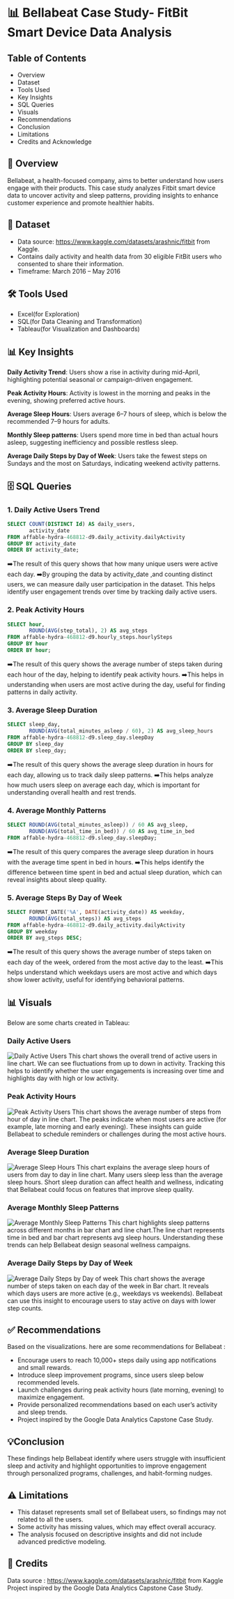 # 📊 Bellabeat Case Study- FitBit Smart Device Data Analysis

## Table of Contents
- Overview
- Dataset
- Tools Used
- Key Insights
- SQL Queries
- Visuals
- Recommendations
- Conclusion
- Limitations
- Credits and Acknowledge

## 📌 Overview
Bellabeat, a health-focused company, aims to better understand how users engage with their products. This case study analyzes Fitbit smart device data to uncover activity and sleep patterns, providing insights to enhance customer experience and promote healthier habits.

## 📁 Dataset
- Data source: https://www.kaggle.com/datasets/arashnic/fitbit from Kaggle.
- Contains daily activity and health data from 30 eligible FitBit users who consented to share their information.
- Timeframe: March 2016 – May 2016

## 🛠️ Tools Used
- Excel(for Exploration)
- SQL(for Data Cleaning and Transformation)
- Tableau(for Visualization and Dashboards)

## 📊 Key Insights
**Daily Activity Trend**: Users show a rise in activity during mid-April, highlighting potential seasonal or campaign-driven engagement.

**Peak Activity Hours**: Activity is lowest in the morning and peaks in the evening, showing preferred active hours.

**Average Sleep Hours**: Users average 6–7 hours of sleep, which is below the recommended 7–9 hours for adults.

**Monthly Sleep patterns**: Users spend more time in bed than actual hours asleep, suggesting inefficiency and possible restless sleep.

**Average Daily Steps by Day of Week**: Users take the fewest steps on Sundays and the most on Saturdays, indicating weekend activity patterns.

## 🗄️ SQL Queries
### 1. Daily Active Users Trend
```sql
SELECT COUNT(DISTINCT Id) AS daily_users, 
       activity_date 
FROM affable-hydra-468812-d9.daily_activity.dailyActivity
GROUP BY activity_date
ORDER BY activity_date;

```
➡️The result of this query shows that how many unique users were active each day.
➡️By grouping the data by activity_date ,and counting distinct users, we can measure daily user participation in the dataset. This helps identify user engagement trends over time by tracking daily active users.

### 2. Peak Activity Hours
```sql
SELECT hour, 
       ROUND(AVG(step_total), 2) AS avg_steps
FROM affable-hydra-468812-d9.hourly_steps.hourlySteps
GROUP BY hour
ORDER BY hour;
```
➡️The result of this query shows the average number of steps taken during each hour of the day, helping to identify peak activity hours.
➡️This helps in understanding when users are most active during the day, useful for finding patterns in daily activity.

### 3. Average Sleep Duration
```sql
SELECT sleep_day, 
       ROUND(AVG(total_minutes_asleep / 60), 2) AS avg_sleep_hours
FROM affable-hydra-468812-d9.sleep_day.sleepDay
GROUP BY sleep_day
ORDER BY sleep_day;
```
➡️The result of this query shows the average sleep duration in hours for each day, allowing us to track daily sleep patterns.
➡️This helps analyze how much users sleep on average each day, which is important for understanding overall health and rest trends.

### 4. Average Monthly Patterns
```sql
SELECT ROUND(AVG(total_minutes_asleep)) / 60 AS avg_sleep, 
       ROUND(AVG(total_time_in_bed)) / 60 AS avg_time_in_bed
FROM affable-hydra-468812-d9.sleep_day.sleepDay;
```
➡️The result of this query compares the average sleep duration in hours with the average time spent in bed in hours.
➡️This helps identify the difference between time spent in bed and actual sleep duration, which can reveal insights about sleep quality.

### 5. Average Steps By Day of Week
```sql
SELECT FORMAT_DATE('%A', DATE(activity_date)) AS weekday, 
       ROUND(AVG(total_steps)) AS avg_steps
FROM affable-hydra-468812-d9.daily_activity.dailyActivity
GROUP BY weekday
ORDER BY avg_steps DESC;
```
➡️The result of this query shows the average number of steps taken on each day of the week, ordered from the most active day to the least.
➡️This helps understand which weekdays users are most active and which days show lower activity, useful for identifying behavioral patterns.

## 📊 Visuals
Below are some charts created in Tableau:

### Daily Active Users
![Daily Active Users](daily-active-users-trend.png)
This chart shows the overall trend of active users in line chart. We can see fluctuations from up to down in activity. Tracking this helps to identify  whether the user engagements is increasing over time and highlights day with high or low activity.

### Peak Activity Hours
![Peak Activity Users](peak-activity-hours.png)
This chart shows the average number of steps from hour of day in line chart. The peaks indicate when most users are active (for example, late morning and early evening). These insights can guide Bellabeat to schedule reminders or challenges during the most active hours.  


### Average Sleep Duration
![Average Sleep Hours](average-sleep-duration.png)
This chart explains the average sleep hours of users from day to day in line chart. Many users sleep less than the average sleep hours. Short sleep duration can affect health and wellness, indicating that Bellabeat could focus on features that improve sleep quality.  


### Average Monthly Sleep Patterns
![Average Monthly Sleep Patterns](avg-sleep-vs-time-in-bed.png)
This chart highlights sleep patterns across different months in bar chart and line chart.The line chart represents time in bed and bar chart represents avg sleep hours. Understanding these trends can help Bellabeat design seasonal wellness campaigns.

### Average Daily Steps by Day of Week
![Average Daily Steps by Day of week](avg-steps-by-week.png)
This chart shows the average number of steps taken on each day of the week in Bar chart. It reveals which days users are more active (e.g., weekdays vs weekends). Bellabeat can use this insight to encourage users to stay active on days with lower step counts.  

## ✅ Recommendations
Based on the visualizations. here are some recommendations for Bellabeat :
- Encourage users to reach 10,000+ steps daily using app notifications and small rewards.
- Introduce sleep improvement programs, since users sleep below recommended levels.
- Launch challenges during peak activity hours (late morning, evening) to maximize engagement.
- Provide personalized recommendations based on each user’s activity and sleep trends.
- Project inspired by the Google Data Analytics Capstone Case Study.

## 💡Conclusion
These findings help Bellabeat identify where users struggle with insufficient sleep and activity and highlight opportunities to improve engagement through personalized programs, challenges, and habit-forming nudges.

## ⚠️ Limitations
- This dataset represents small set of Bellabeat users, so findings may not related to all the users.
- Some activity has missing values, which may effect overall accuracy.
- The analysis focused on descriptive insights and did not include advanced predictive modeling.

## 🙏 Credits
Data source : https://www.kaggle.com/datasets/arashnic/fitbit from Kaggle
Project inspired by the Google Data Analytics Capstone Case Study.













